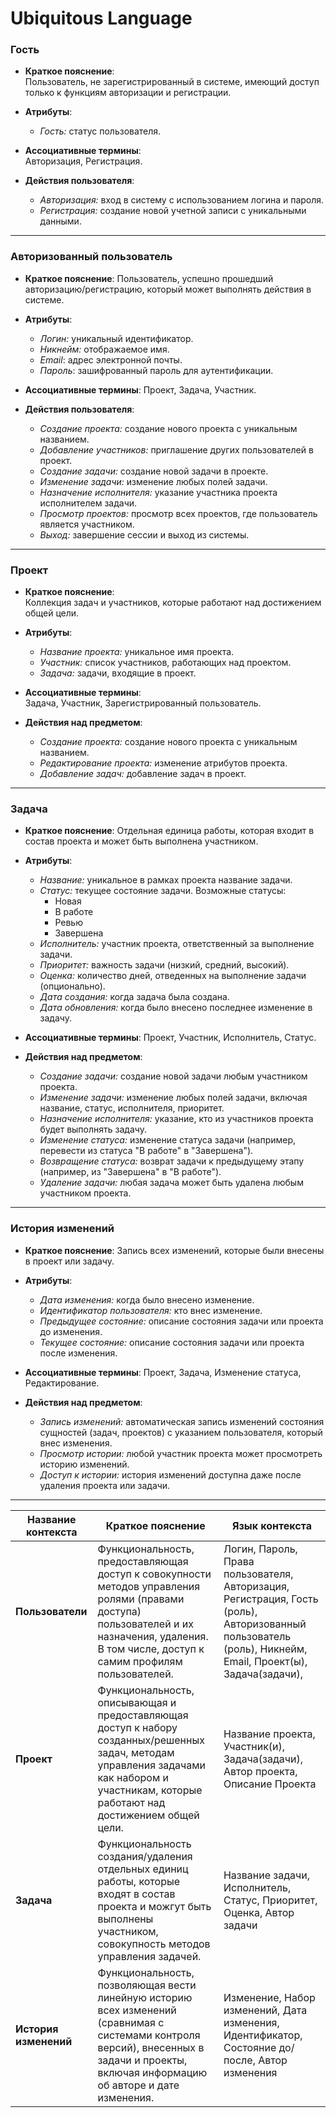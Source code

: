 # Ubiquitous Language
### Гость
- **Краткое пояснение**:  
  Пользователь, не зарегистрированный в системе, имеющий доступ только к функциям авторизации и регистрации.

- **Атрибуты**:
  - *Гость:* статус пользователя.

- **Ассоциативные термины**:  
  Авторизация, Регистрация.

- **Действия пользователя**:
  - *Авторизация:* вход в систему с использованием логина и пароля.
  - *Регистрация:* создание новой учетной записи с уникальными данными.

---

### Авторизованный пользователь
- **Краткое пояснение**:
  Пользователь, успешно прошедший авторизацию/регистрацию, который может выполнять действия в системе.

- **Атрибуты**:
  - *Логин:* уникальный идентификатор.
  - *Никнейм:* отображаемое имя.
  - *Email*: адрес электронной почты.
  - *Пароль*: зашифрованный пароль для аутентификации.

- **Ассоциативные термины**:
  Проект, Задача, Участник.

- **Действия пользователя**:
  - *Создание проекта:* создание нового проекта с уникальным названием.
  - *Добавление участников:* приглашение других пользователей в проект.
  - *Создание задачи:* создание новой задачи в проекте.
  - *Изменение задачи:* изменение любых полей задачи.
  - *Назначение исполнителя:* указание участника проекта исполнителем задачи.
  - *Просмотр проектов:* просмотр всех проектов, где пользователь является участником.
  - *Выход:* завершение сессии и выход из системы.


---

### Проект
- **Краткое пояснение**:  
  Коллекция задач и участников, которые работают над достижением общей цели.

- **Атрибуты**:
  - *Название проекта:* уникальное имя проекта.
  - *Участник:* список участников, работающих над проектом.
  - *Задача:* задачи, входящие в проект.

- **Ассоциативные термины**:  
  Задача, Участник, Зарегистрированный пользователь.

- **Действия над предметом**:
  - *Создание проекта:* создание нового проекта с уникальным названием.
  - *Редактирование проекта:* изменение атрибутов проекта.
  - *Добавление задач:* добавление задач в проект.

---

### Задача
- **Краткое пояснение**:
  Отдельная единица работы, которая входит в состав проекта и может быть выполнена участником.

- **Атрибуты**:
  - *Название:* уникальное в рамках проекта название задачи.
  - *Статус:* текущее состояние задачи. Возможные статусы:
    - Новая
    - В работе
    - Ревью
    - Завершена
  - *Исполнитель:* участник проекта, ответственный за выполнение задачи.
  - *Приоритет:* важность задачи (низкий, средний, высокий).
  - *Оценка:* количество дней, отведенных на выполнение задачи (опционально).
  - *Дата создания:* когда задача была создана.
  - *Дата обновления:* когда было внесено последнее изменение в задачу.

- **Ассоциативные термины**:
  Проект, Участник, Исполнитель, Статус.

- **Действия над предметом**:
  - *Создание задачи:* создание новой задачи любым участником проекта.
  - *Изменение задачи:* изменение любых полей задачи, включая название, статус, исполнителя, приоритет.
  - *Назначение исполнителя:* указание, кто из участников проекта будет выполнять задачу.
  - *Изменение статуса:* изменение статуса задачи (например, перевести из статуса "В работе" в "Завершена").
  - *Возвращение статуса:* возврат задачи к предыдущему этапу (например, из "Завершена" в "В работе").
  - *Удаление задачи:* любая задача может быть удалена любым участником проекта.

---

### История изменений
- **Краткое пояснение**:
  Запись всех изменений, которые были внесены в проект или задачу.

- **Атрибуты**:
  - *Дата изменения:* когда было внесено изменение.
  - *Идентификатор пользователя:* кто внес изменение.
  - *Предыдущее состояние:* описание состояния задачи или проекта до изменения.
  - *Текущее состояние:* описание состояния задачи или проекта после изменения.

- **Ассоциативные термины**:
  Проект, Задача, Изменение статуса, Редактирование.

- **Действия над предметом**:
  - *Запись изменений:* автоматическая запись изменений состояния сущностей (задач, проектов) с указанием пользователя, который внес изменения.
  - *Просмотр истории:* любой участник проекта может просмотреть историю изменений.
  - *Доступ к истории:* история изменений доступна даже после удаления проекта или задачи.

---


| Название контекста       | Краткое пояснение                                                                                                                                                                                | Язык контекста                                                                                                                                             |
|--------------------------|--------------------------------------------------------------------------------------------------------------------------------------------------------------------------------------------------|------------------------------------------------------------------------------------------------------------------------------------------------------------|
| **Пользователи**         | Функциональность, предоставляющая доступ к совокупности методов управления ролями (правами доступа) пользователей и их назначения, удаления. В том числе, доступ к самим профилям пользователей. | Логин, Пароль, Права пользователя, Авторизация, Регистрация, Гость (роль), Авторизованный пользователь (роль), Никнейм, Email, Проект(ы), Задача(задачи),  |
| **Проект**               | Функциональность, описывающая и предоставляющая доступ к набору созданных/решенных задач, методам управления задачами как набором и участникам, которые работают над достижением общей цели.     | Название проекта, Участник(и), Задача(задачи), Автор проекта, Описание Проекта                                                                             |
| **Задача**               | Функциональность создания/удаления отдельных единиц работы, которые входят в состав проекта и можгут быть выполнены участником, совокупность методов управления задачей.                         | Название задачи, Исполнитель, Статус, Приоритет, Оценка, Автор задачи                                                                                      |
| **История изменений**    | Функциональность, позволяющая вести линейную историю всех изменений (сравнимая с системами контроля версий), внесенных в задачи и проекты, включая информацию об авторе и дате изменения.        | Изменение, Набор изменений, Дата изменения, Идентификатор, Состояние до/после, Автор изменения                                                             |

